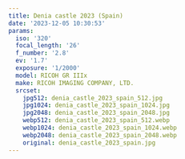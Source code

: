 ```yaml
---
title: Denia castle 2023 (Spain)
date: '2023-12-05 10:30:53'
params:
  iso: '320'
  focal_length: '26'
  f_number: '2.8'
  ev: '1.7'
  exposure: '1/2000'
  model: RICOH GR IIIx
  make: RICOH IMAGING COMPANY, LTD.
  srcset:
    jpg512: denia_castle_2023_spain_512.jpg
    jpg1024: denia_castle_2023_spain_1024.jpg
    jpg2048: denia_castle_2023_spain_2048.jpg
    webp512: denia_castle_2023_spain_512.webp
    webp1024: denia_castle_2023_spain_1024.webp
    webp2048: denia_castle_2023_spain_2048.webp
    original: denia_castle_2023_spain.jpg
---
```

